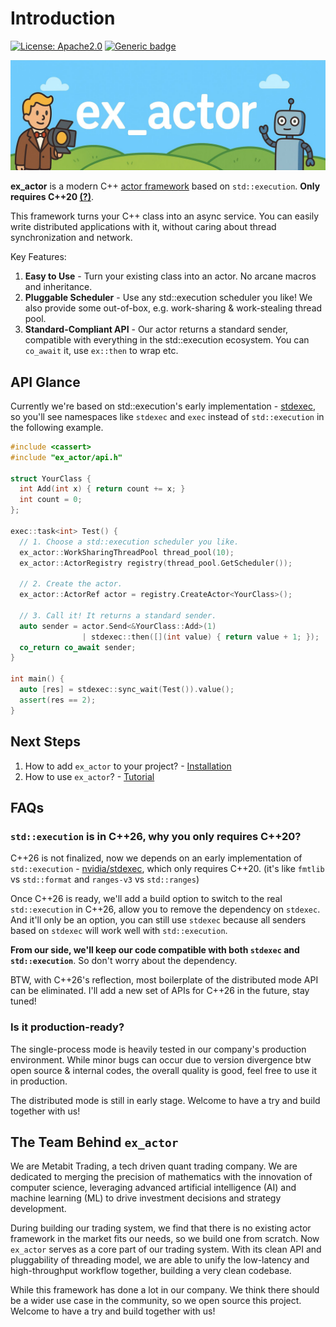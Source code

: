 # Introduction

[![License: Apache2.0](https://img.shields.io/badge/License-Apache2.0-blue.svg)](https://opensource.org/licenses/apache-2.0)
[![Generic badge](https://img.shields.io/badge/C++-20-blue.svg)](https://shields.io/)

![image](assets/ex_actor_banner.jpg)

**ex_actor** is a modern C++ [actor framework](https://en.wikipedia.org/wiki/Actor_model) based on `std::execution`. **Only requires C++20 [(?)](#faqs)**.

This framework turns your C++ class into an async service. You can easily write distributed applications with it, without caring about thread synchronization and network.

Key Features:

1. **Easy to Use** - Turn your existing class into an actor. No arcane macros and inheritance.
2. **Pluggable Scheduler** - Use any std::execution scheduler you like! We also provide some out-of-box, e.g. work-sharing & work-stealing thread pool.
3. **Standard-Compliant API** - Our actor returns a standard sender, compatible with everything in the std::execution ecosystem. You can `co_await` it, use `ex::then` to wrap etc.


## API Glance

Currently we're based on std::execution's early implementation - [stdexec](https://github.com/NVIDIA/stdexec),
so you'll see namespaces like `stdexec` and `exec` instead of `std::execution` in the following example.

<!-- doc test start -->
```cpp
#include <cassert>
#include "ex_actor/api.h"

struct YourClass {
  int Add(int x) { return count += x; }
  int count = 0;
};

exec::task<int> Test() {
  // 1. Choose a std::execution scheduler you like.
  ex_actor::WorkSharingThreadPool thread_pool(10);
  ex_actor::ActorRegistry registry(thread_pool.GetScheduler());

  // 2. Create the actor.
  ex_actor::ActorRef actor = registry.CreateActor<YourClass>();

  // 3. Call it! It returns a standard sender.
  auto sender = actor.Send<&YourClass::Add>(1) 
                | stdexec::then([](int value) { return value + 1; });
  co_return co_await sender;
}

int main() {
  auto [res] = stdexec::sync_wait(Test()).value();
  assert(res == 2);
}
```
<!-- doc test end -->

## Next Steps

1. How to add `ex_actor` to your project? - [Installation](installation.md)
2. How to use `ex_actor`? - [Tutorial](tutorial.md)

## FAQs

### `std::execution` is in C++26, why you only requires C++20?

C++26 is not finalized, now we depends on an early implementation of `std::execution` - [nvidia/stdexec](https://github.com/NVIDIA/stdexec), which only requires C++20. (it's like `fmtlib` vs `std::format` and `ranges-v3` vs `std::ranges`)

Once C++26 is ready, we'll add a build option to switch to the real `std::execution` in C++26, allow you to remove the dependency on `stdexec`. And it'll only be an option, you can still use `stdexec` because all senders based on `stdexec` will work well with `std::execution`.

**From our side, we'll keep our code compatible with both `stdexec` and `std::execution`**. So don't worry about the dependency.

BTW, with C++26's reflection, most boilerplate of the distributed mode API can be eliminated. I'll add a new set of APIs for C++26 in the future, stay tuned!

### Is it production-ready?

The single-process mode is heavily tested in our company's production environment. While minor bugs can occur due to version divergence btw open source & internal codes, the overall quality is good, feel free to use it in production.

The distributed mode is still in early stage. Welcome to have a try and build together with us!

## The Team Behind `ex_actor`

We are Metabit Trading, a tech driven quant trading company.
We are dedicated to merging the precision of mathematics with the innovation of computer science,
leveraging advanced artificial intelligence (AI) and machine learning (ML) to drive investment decisions and strategy development.

During building our trading system, we find that there is no existing actor framework in the market fits our needs, so we build one
from scratch.
Now `ex_actor` serves as a core part of our trading system. With its clean API and pluggability of threading model,
we are able to unify the low-latency and high-throughput workflow together, building a very clean codebase.

While this framework has done a lot in our company. We think there should be a wider use case in the community, so we open source this
project. Welcome to have a try and build together with us!